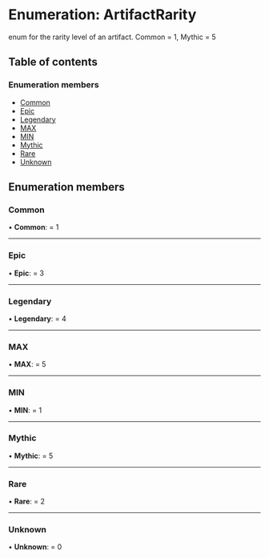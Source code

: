 # Enumeration: ArtifactRarity

enum for the rarity level of an artifact. Common = 1, Mythic = 5

## Table of contents

### Enumeration members

- [Common](artifactrarity.md#common)
- [Epic](artifactrarity.md#epic)
- [Legendary](artifactrarity.md#legendary)
- [MAX](artifactrarity.md#max)
- [MIN](artifactrarity.md#min)
- [Mythic](artifactrarity.md#mythic)
- [Rare](artifactrarity.md#rare)
- [Unknown](artifactrarity.md#unknown)

## Enumeration members

### Common

• **Common**: = 1

---

### Epic

• **Epic**: = 3

---

### Legendary

• **Legendary**: = 4

---

### MAX

• **MAX**: = 5

---

### MIN

• **MIN**: = 1

---

### Mythic

• **Mythic**: = 5

---

### Rare

• **Rare**: = 2

---

### Unknown

• **Unknown**: = 0
